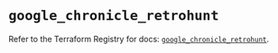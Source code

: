 # `google_chronicle_retrohunt`

Refer to the Terraform Registry for docs: [`google_chronicle_retrohunt`](https://registry.terraform.io/providers/hashicorp/google/6.37.0/docs/resources/chronicle_retrohunt).

